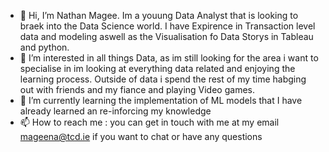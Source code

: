 - 👋 Hi, I’m Nathan Magee. Im a youung Data Analyst that is looking to braek into the Data Science world. I have Expirence in Transaction level data and modeling aswell as the Visualisation fo Data Storys in Tableau and python.
- 👀 I’m interested in all things Data, as im still looking for the area i want to specialise in im looking at everything data related and enjoying the learning process. Outside of data i spend the rest of my time habging out with friends and my fiance and playing Video games.
- 🌱 I’m currently learning the implementation of ML models that I have already learned an re-inforcing my knowledge
- 📫 How to reach me : you can get in touch with me at my email mageena@tcd.ie if you want to chat or have any questions


<!---
SifTheGreater/SifTheGreater is a ✨ special ✨ repository because its `README.md` (this file) appears on your GitHub profile.
You can click the Preview link to take a look at your changes.
--->
